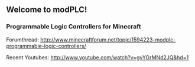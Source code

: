 ## Welcome to modPLC!
### Programmable Logic Controllers for Minecraft

Forumthread:  http://www.minecraftforum.net/topic/1594223-modplc-programmable-logic-controllers/

Recent Youtubes: http://www.youtube.com/watch?v=gvYGrMNd2JQ&hd=1